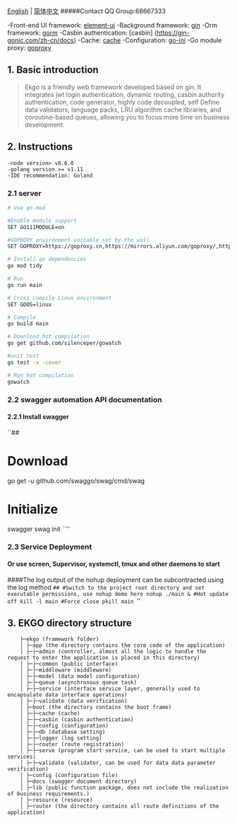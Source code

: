 [English](./README.md) | [简体中文](./README-zh_CN.md)
#####Contact QQ Group:68667333

-Front-end UI framework: [element-ui](https://element.eleme.cn/#/zh-CN)
-Background framework: [gin](https://gin-gonic.com/zh-cn/docs)
-Orm framework: [gorm](http://gorm.book.jasperxu.com)
-Casbin authentication: [casbin] (https://gin-gonic.com/zh-cn/docs)
-Cache: [cache](https://github.com/coocood/freecache)
-Configuration: [go-ini](https://github.com/go-ini/ini)
-Go module proxy: [goproxy](https://goproxy.io/)
## 1. Basic introduction

> Ekgo is a friendly web framework developed based on gin. It integrates jwt login authentication, dynamic routing, casbin authority authentication, code generator, highly code decoupled, self Define data validators, language packs, LRU algorithm cache libraries, and coroutine-based queues, allowing you to focus more time on business development.
## 2. Instructions

```
-node version> v8.6.0
-golang version >= v1.11
-IDE recommendation: Goland
```

### 2.1 server

```bash
# Use go.mod

#Enable module support
SET GO111MODULE=on

#GOPROXY environment variable set by the wall
SET GOPROXY=https://goproxy.cn,https://mirrors.aliyun.com/goproxy/,https://goproxy.io,direct

# Install go dependencies
go mod tidy

# Run
go run main

# Cross compile Linux environment
SET GOOS=linux

# Compile
go build main

# Download hot compilation
go get github.com/silenceper/gowatch

#unit test
go test -v -cover

# Run hot compilation
gowatch
```

### 2.2 swagger automation API documentation
#### 2.2.1 Install swagger
``##
# Download
go get -u github.com/swaggo/swag/cmd/swag
# Initialize
swagger swag init
``''

### 2.3 Service Deployment
#### Or use screen, Supervisor, systemctl, tmux and other daemons to start
####The log output of the nohup deployment can be subcontracted using the log method
``##
#Switch to the project root directory and set executable permissions, use nohup demo here
nohup ./main &
#Hot update off
kill -l main
#Force close
pkill main
``''
## 3. EKGO directory structure

```
    ├─ekgo (framework folder)
    │ ├─app (the directory contains the core code of the application)
    │ ├─├─admin (controller, almost all the logic to handle the request to enter the application is placed in this directory)
    │ ├─├─common (public interface)
    │ ├─├─middleware (middleware)
    │ ├─├─model (data model configuration)
    │ ├─├─queue (asynchronous queue task)
    │ ├─├─service (interface service layer, generally used to encapsulate data interface operations)
    │ ├─├─validate (data verification)
    │ ├─boot (the directory contains the boot frame)
    │ ├─├─cache (cache)
    │ ├─├─casbin (casbin authentication)
    │ ├─├─config (configuration)
    │ ├─├─db (database setting)
    │ ├─├─logger (log setting)
    │ ├─├─router (route registration)
    │ ├─├─serve (program start service, can be used to start multiple services)
    │ ├─├─validate (validator, can be used for data data parameter verification)
    │ ├─config (configuration file)
    │ ├─docs (swagger document directory)
    │ ├─lib (public function package, does not include the realization of business requirements.)
    │ ├─resource (resource)
    │ ├─router (the directory contains all route definitions of the application)
```